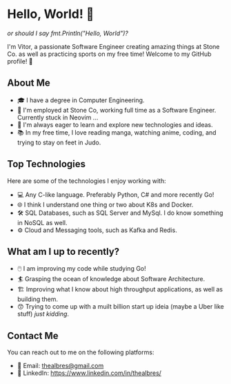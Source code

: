# Hello, World! 👋 
_or should I say fmt.Println("Hello, World")?_


I'm Vitor, a passionate Software Engineer creating amazing things at Stone Co. as well as practicing sports on my free time! Welcome to my GitHub profile! 🚀

## About Me

- 🎓 I have a degree in Computer Engineering.
- 💼 I'm employed at Stone Co, working full time as a Software Engineer. Currently stuck in Neovim ...
- 🌱 I'm always eager to learn and explore new technologies and ideas.
- 📚 In my free time, I love reading manga, watching anime, coding, and trying to stay on feet in Judo.

## Top Technologies

Here are some of the technologies I enjoy working with:

- 💻 Any C-like language. Preferably Python, C# and more recently Go!
- 🌐 I think I understand one thing or two about K8s and Docker.
- 🛠️ SQL Databases, such as SQL Server and MySql. I do know something in NoSQL as well.
- ⚙️ Cloud and Messaging tools, such as Kafka and Redis.

## What am I up to recently?

- 🖱️ I am improving my code while studying Go! 
- 🏄 Grasping the ocean of knowledge about Software Architecture.
- 🏗️ Improving what I know about high throughput applications, as well as building them.
- 😙 Trying to come up with a muilt billion start up ideia (maybe a Uber like stuff) _just kidding_.

## Contact Me

You can reach out to me on the following platforms:

- 📧 Email: thealbres@gmail.com
- 💬 LinkedIn: https://www.linkedin.com/in/thealbres/
